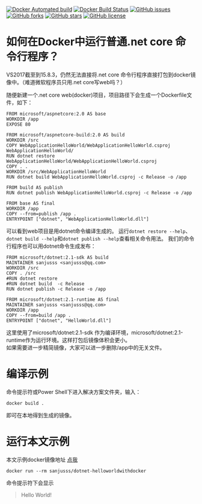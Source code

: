 ﻿
[![Docker Automated build](https://img.shields.io/docker/automated/sanjusss/dotnet-helloworldwithdocker.svg)](https://hub.docker.com/r/sanjusss/dotnet-helloworldwithdocker)
[![Docker Build Status](https://img.shields.io/docker/build/sanjusss/dotnet-helloworldwithdocker.svg)](https://hub.docker.com/r/sanjusss/dotnet-helloworldwithdocker)
[![GitHub issues](https://img.shields.io/github/issues/sanjusss/dotnet-HelloWorldWithDocker.svg)](https://github.com/sanjusss/dotnet-HelloWorldWithDocker/issues)
[![GitHub forks](https://img.shields.io/github/forks/sanjusss/dotnet-HelloWorldWithDocker.svg)](https://github.com/sanjusss/dotnet-HelloWorldWithDocker/network)
[![GitHub stars](https://img.shields.io/github/stars/sanjusss/dotnet-HelloWorldWithDocker.svg)](https://github.com/sanjusss/dotnet-HelloWorldWithDocker/stargazers)
[![GitHub license](https://img.shields.io/github/license/sanjusss/dotnet-HelloWorldWithDocker.svg)](https://github.com/sanjusss/dotnet-HelloWorldWithDocker/blob/master/LICENSE)


# 如何在Docker中运行普通.net core 命令行程序？
VS2017截至到15.8.3，仍然无法直接将.net core 命令行程序直接打包到docker镜像中。（难道微软程序员只用.net core写web吗？）  

随便新建一个.net core web(docker)项目，项目路径下会生成一个Dockerfile文件，如下：
```
FROM microsoft/aspnetcore:2.0 AS base
WORKDIR /app
EXPOSE 80

FROM microsoft/aspnetcore-build:2.0 AS build
WORKDIR /src
COPY WebApplicationHelloWorld/WebApplicationHelloWorld.csproj WebApplicationHelloWorld/
RUN dotnet restore WebApplicationHelloWorld/WebApplicationHelloWorld.csproj
COPY . .
WORKDIR /src/WebApplicationHelloWorld
RUN dotnet build WebApplicationHelloWorld.csproj -c Release -o /app

FROM build AS publish
RUN dotnet publish WebApplicationHelloWorld.csproj -c Release -o /app

FROM base AS final
WORKDIR /app
COPY --from=publish /app .
ENTRYPOINT ["dotnet", "WebApplicationHelloWorld.dll"]
```
可以看到web项目是用dotnet命令编译生成的。
运行`dotnet restore --help`、`dotnet build --help`和`dotnet publish --help`查看相关命令用法。
我们的命令行程序也可以用dotnet命令生成发布：
```
FROM microsoft/dotnet:2.1-sdk AS build
MAINTAINER sanjusss <sanjusss@qq.com>
WORKDIR /src
COPY . /src
#RUN dotnet restore 
#RUN dotnet build  -c Release 
RUN dotnet publish -c Release -o /app

FROM microsoft/dotnet:2.1-runtime AS final
MAINTAINER sanjusss <sanjusss@qq.com>
WORKDIR /app
COPY --from=build /app .
ENTRYPOINT ["dotnet", "HelloWorld.dll"]
```
这里使用了microsoft/dotnet:2.1-sdk 作为编译环境，microsoft/dotnet:2.1-runtime作为运行环境。这样打包后镜像体积会更小。  
如果需要进一步精简镜像，大家可以进一步删除/app中的无关文件。

# 编译示例
命令提示符或Power Shell下进入解决方案文件夹，输入：
```
docker build .
```
即可在本地得到生成的镜像。

# 运行本文示例
本文示例docker镜像地址 [点我](https://hub.docker.com/r/sanjusss/dotnet-helloworldwithdocker/)
```
docker run --rm sanjusss/dotnet-helloworldwithdocker
```
命令提示符下会显示
>Hello World!
